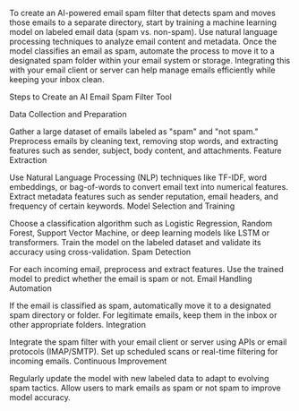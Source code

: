 To create an AI-powered email spam filter that detects spam and moves those emails to a separate directory, start by training a machine learning model on labeled email data (spam vs. non-spam). Use natural language processing techniques to analyze email content and metadata. Once the model classifies an email as spam, automate the process to move it to a designated spam folder within your email system or storage. Integrating this with your email client or server can help manage emails efficiently while keeping your inbox clean.

Steps to Create an AI Email Spam Filter Tool

Data Collection and Preparation

Gather a large dataset of emails labeled as "spam" and "not spam."
Preprocess emails by cleaning text, removing stop words, and extracting features such as sender, subject, body content, and attachments.
Feature Extraction

Use Natural Language Processing (NLP) techniques like TF-IDF, word embeddings, or bag-of-words to convert email text into numerical features.
Extract metadata features such as sender reputation, email headers, and frequency of certain keywords.
Model Selection and Training

Choose a classification algorithm such as Logistic Regression, Random Forest, Support Vector Machine, or deep learning models like LSTM or transformers.
Train the model on the labeled dataset and validate its accuracy using cross-validation.
Spam Detection

For each incoming email, preprocess and extract features.
Use the trained model to predict whether the email is spam or not.
Email Handling Automation

If the email is classified as spam, automatically move it to a designated spam directory or folder.
For legitimate emails, keep them in the inbox or other appropriate folders.
Integration

Integrate the spam filter with your email client or server using APIs or email protocols (IMAP/SMTP).
Set up scheduled scans or real-time filtering for incoming emails.
Continuous Improvement

Regularly update the model with new labeled data to adapt to evolving spam tactics.
Allow users to mark emails as spam or not spam to improve model accuracy.
